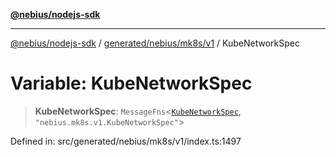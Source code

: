 [**@nebius/nodejs-sdk**](../../../../../README.md)

***

[@nebius/nodejs-sdk](../../../../../README.md) / [generated/nebius/mk8s/v1](../README.md) / KubeNetworkSpec

# Variable: KubeNetworkSpec

> **KubeNetworkSpec**: `MessageFns`\<[`KubeNetworkSpec`](../interfaces/KubeNetworkSpec.md), `"nebius.mk8s.v1.KubeNetworkSpec"`\>

Defined in: src/generated/nebius/mk8s/v1/index.ts:1497
